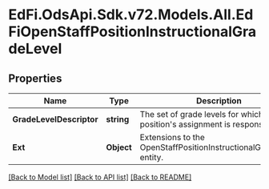 # EdFi.OdsApi.Sdk.v72.Models.All.EdFiOpenStaffPositionInstructionalGradeLevel

## Properties

Name | Type | Description | Notes
------------ | ------------- | ------------- | -------------
**GradeLevelDescriptor** | **string** | The set of grade levels for which the position&#39;s assignment is responsible. | 
**Ext** | **Object** | Extensions to the OpenStaffPositionInstructionalGradeLevel entity. | [optional] 

[[Back to Model list]](../../README.md#documentation-for-models) [[Back to API list]](../../README.md#documentation-for-api-endpoints) [[Back to README]](../../README.md)

